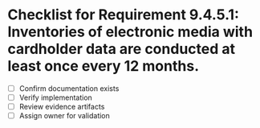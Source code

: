 # Checklist for Requirement 9.4.5.1: Inventories of electronic media with cardholder data are conducted at least once every 12 months.

- [ ] Confirm documentation exists
- [ ] Verify implementation
- [ ] Review evidence artifacts
- [ ] Assign owner for validation
